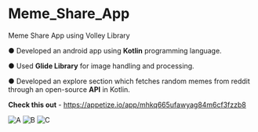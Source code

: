 # Meme_Share_App
Meme Share App using Volley Library

●	Developed an android app using **Kotlin** programming language. 

●	Used **Glide Library** for image handling and processing.      

●	Developed an explore section which fetches random memes from reddit through an open-source **API** in Kotlin.  


**Check this out** - https://appetize.io/app/mhkq665ufawyag84m6cf3fzzb8

![A](https://github.com/pratyaksh1610/Meme_Share_App/blob/main/Images/m1.png)
![B](https://github.com/pratyaksh1610/Meme_Share_App/blob/main/Images/m2.png)
![C](https://github.com/pratyaksh1610/Meme_Share_App/blob/main/Images/m3.png)
